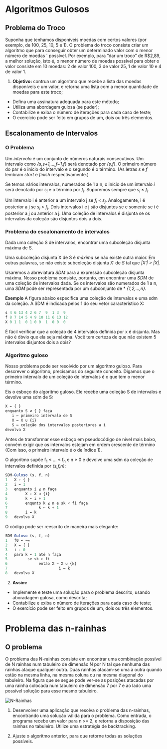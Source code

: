 # Algoritmos Gulosos

## Problema do Troco

Suponha que tenhamos disponíveis moedas com certos valores (por exemplo, de 100, 25, 10, 5 e 1). O problema do
troco consiste criar um algoritmo que para conseguir obter um determinado valor com o menor número de moedas ´
possível.
Por exemplo, para “dar um troco” de R$2,89, a melhor solução, isto é, o menor número de 
moedas possível para obter o valor consiste em 10 moedas: 2 de valor 100, 3 de valor 25, 1 de valor 10
e 4 de valor 1.

1) **Objetivo:** contrua um algorítmo que recebe a lista das moedas disponíveis e um valor, e retorna uma lista com a menor
quantidade de moedas para este troco;
  * Defina uma assinatura adequada para este método;
  * Utiliza uma abordagem gulosa (se puder);
  * Contabilize e exiba o número de iterações para cada caso de teste;
  * O exercício pode ser feito em grupos de um, dois ou três elementos.

## Escalonamento de Intervalos

### O Problema

Um *intervalo* é um conjunto de números naturais consecutivos.  Um intervalo como  *{s,s+1,…,f−1,f}*  será denotado por  *(s,f)*. O primeiro número do par é o início do intervalo e o segundo é o término.  (As letras *s* e *f* lembram *start* e *finish* respectivamente.)

Se temos vários intervalos, numerados de 1 a n, o início de um intervalo *i* será denotado por *s<sub>i</sub>* e o término por *f<sub>i</sub>*.  Suporemos sempre que *s<sub>i</sub> ≤ f<sub>i</sub>*.

Um intervalo i é anterior a um intervalo j se  *f<sub>i</sub> < s<sub>j</sub>*.  Analogamente, i é posterior a j se  *s<sub>i</sub> > f<sub>j</sub>*.   Dois intervalos i e j são disjuntos se e somente se i é posterior a j ou anterior a j.   Uma coleção de intervalos é disjunta se os intervalos da coleção são disjuntos dois a dois.

### Problema do escalonamento de intervalos

Dada uma coleção S de intervalos, encontrar uma subcoleção disjunta máxima de S.

Uma subcoleção disjunta X de S é *máxima* se não existe outra maior.  Em outras palavras, se não existe subcoleção disjunta *X′* de *S* tal que *|X′| > |X|*.

Usaremos a abreviatura *SDM* para a expressão subcoleção disjunta máxima.  Nosso problema consiste, portanto, em encontrar uma *SDM* de uma coleção de intervalos dada.  Se os intervalos são numerados de 1 a n, uma *SDM* pode ser representada por um subconjunto de * *{1,2,…,n}*.

**Exemplo** 
A figura abaixo especifica uma coleção de intervalos e uma sdm da coleção.  A SDM é indicada pelos 1 do seu vetor característico X:

```javascript
s 4 6 13 4 2 6 7  9  1 3  9
f 8 7 14 5 4 9 10 11 6 13 12
X 0 1 1  0 1 0 0  1  0 0  0
```

É fácil verificar que a coleção de 4 intervalos definida por x é disjunta. Mas não é óbvio que ela seja máxima. Você tem certeza de que não existem 5 intervalos disjuntos dois a dois?

### Algoritmo guloso

Nosso problema pode ser resolvido por um algoritmo guloso. Para descrever o algoritmo, precisamos do seguinte conceito. Digamos que o primeiro intervalo de um coleção de intervalos é o que tem o menor término.

Eis o esboço do algoritmo guloso. Ele recebe uma coleção S de intervalos e devolve uma sdm de S:

```javascript
X ← { }
enquanto S ≠ { } faça
   i ← primeiro intervalo de S
   X ← X ∪ {i}
   S ← coleção dos intervalos posteriores a i
devolva X
```

Antes de transformar esse esboço em pseudocódigo de nível mais baixo, convém exigir que os intervalos estejam em ordem crescente de término (Com isso, o primeiro intervalo é o de índice 1).

O algoritmo supõe f<sub>1</sub> ≤ … ≤ f<sub>n</sub> e n ≥ 0 e devolve uma sdm da coleção de intervalos definida por *(s,f,n)*:

```javascript
SDM-Guloso (s, f, n)
1   X ← { }
2   i ← 1
3   enquanto i ≤ n faça
4        X ← X ∪ {i}
5        k ← i + 1
6        enqunto k ≤ n e sk < fi faça
7              k ← k + 1
8        i ← k
9   devolva X
```

O código pode ser reescrito de maneira mais elegante:

```javascript
SDM-Guloso (s, f, n)
1   f0 ← −∞
2   X ← { }
3   i ← 0
4   para k ← 1 até n faça
5         se sk > fi
6              então X ← X ∪ {k}
7                       i ← k
8   devolva X
```

2) **Assim:**

* Implemente e teste uma solução para o problema descrito, usando aboradagem gulosa, como descrita;
* Contabilize e exiba o número de iterações para cada caso de teste;
* O exercício pode ser feito em grupos de um, dois ou três elementos.

# Problema das n-rainhas

## O problema

O problema das N-rainhas consiste em encontrar uma combinação possível de N rainhas num tabuleiro de dimensão N por N tal que nenhuma das rainhas ataque qualquer outra. Duas rainhas atacam-se uma à outra quando estão na mesma linha, na mesma coluna ou na mesma diagonal do tabuleiro. Na figura que se segue pode ver-se as posições atacadas por uma rainha colocada num tabuleiro de dimensão 7 por 7 e ao lado uma possível solução para esse mesmo tabuleiro.

![N-Rainhas](https://github.com/PUCRS-Poli-ES-ALAV/7-algoritmos-gulosos-e-backtracking/blob/main/nrainhas1.bmp)

1. Desenvolver uma aplicação que resolva o problema das n-rainhas, encontrando uma solução válida para o problema. Como entrada, o programa recebe um valor para n >= 2, e retorna a disposição das rainhas no tabuleiro. Utilize uma estratégia de backtracking.

1. Ajuste o algoritmo anterior, para que retorne todas as soluções possíveis.
